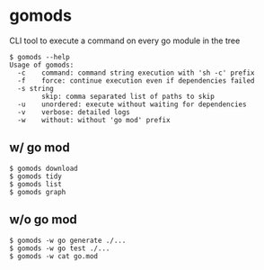 # gomods

CLI tool to execute a command on every go module in the tree

```
$ gomods --help
Usage of gomods:
  -c    command: command string execution with 'sh -c' prefix
  -f    force: continue execution even if dependencies failed
  -s string
        skip: comma separated list of paths to skip
  -u    unordered: execute without waiting for dependencies
  -v    verbose: detailed logs
  -w    without: without 'go mod' prefix
```

## w/ go mod
```shell
$ gomods download
$ gomods tidy
$ gomods list
$ gomods graph
```

## w/o go mod
```shell
$ gomods -w go generate ./...
$ gomods -w go test ./...
$ gomods -w cat go.mod
```

